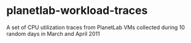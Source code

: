 # planetlab-workload-traces
A set of CPU utilization traces from PlanetLab VMs collected during 10 random days in March and April 2011
